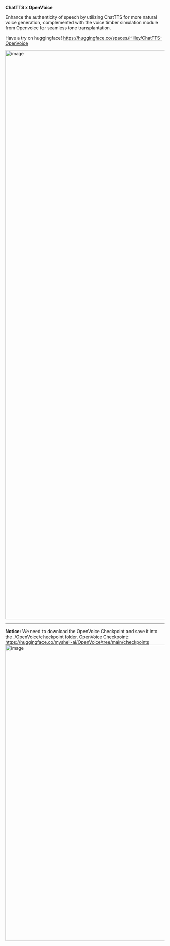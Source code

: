 __ChatTTS x OpenVoice__

Enhance the authenticity of speech by utilizing ChatTTS for more natural voice generation, complemented with the voice timber simulation module from Openvoice for seamless tone transplantation.

Have a try on huggingface!
https://huggingface.co/spaces/Hilley/ChatTTS-OpenVoice

<img width="1792" alt="image" src="https://github.com/HKoon/ChatTTS-OpenVoice/assets/24382626/9d9592f1-b527-4c7a-b7f8-caf2cd25bc1d">



---
__Notice:__
We need to download the OpenVoice Checkpoint and save it into the ./OpenVoice/checkpoint folder.
OpenVoice Checkpoint: https://huggingface.co/myshell-ai/OpenVoice/tree/main/checkpoints
<img width="933" alt="image" src="https://github.com/user-attachments/assets/8ff87528-805e-4ba9-82fb-4571cc456fd6">
